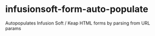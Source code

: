 # infusionsoft-form-auto-populate
Autopopulates Infusion Soft / Keap HTML forms by parsing from URL params
